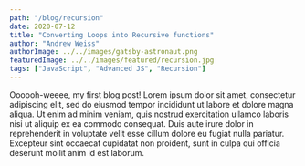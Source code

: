 ```yaml
---
path: "/blog/recursion"
date: 2020-07-12
title: "Converting Loops into Recursive functions"
author: "Andrew Weiss"
authorImage: ../../images/gatsby-astronaut.png
featuredImage: ../../images/featured/recursion.jpg
tags: ["JavaScript", "Advanced JS", "Recursion"]
---
```


Oooooh-weeee, my first blog post! Lorem ipsum dolor sit amet, consectetur adipiscing elit, sed do eiusmod tempor incididunt ut labore et dolore magna aliqua. Ut enim ad minim veniam, quis nostrud exercitation ullamco laboris nisi ut aliquip ex ea commodo consequat. Duis aute irure dolor in reprehenderit in voluptate velit esse cillum dolore eu fugiat nulla pariatur. Excepteur sint occaecat cupidatat non proident, sunt in culpa qui officia deserunt mollit anim id est laborum.
